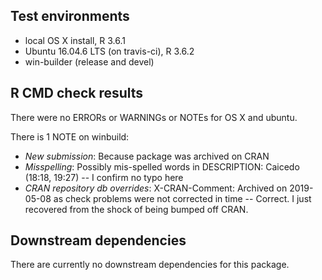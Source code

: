 ## Test environments
* local OS X install, R 3.6.1 
* Ubuntu 16.04.6 LTS (on travis-ci), R 3.6.2
* win-builder (release and devel)

## R CMD check results
There were no ERRORs or WARNINGs or NOTEs for OS X and ubuntu.

There is 1 NOTE on winbuild:

- *New submission*: Because package was archived on CRAN
- *Misspelling*: Possibly mis-spelled words in DESCRIPTION: Caicedo (18:18, 19:27) -- I confirm no typo here
- *CRAN repository db overrides*: X-CRAN-Comment: Archived on 2019-05-08 as check problems were not corrected in time -- Correct. I just recovered from the shock of being bumped off CRAN.
    
## Downstream dependencies

There are currently no downstream dependencies for this package.

